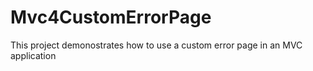 Mvc4CustomErrorPage
===================

This project demonostrates how to use a custom error page in an MVC application